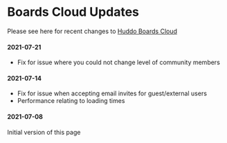 # Boards Cloud Updates

Please see here for recent changes to [Huddo Boards Cloud](https://boards.huddo.com)

#### 2021-07-21
- Fix for issue where you could not change level of community members

#### 2021-07-14
- Fix for issue when accepting email invites for guest/external users
- Performance relating to loading times

#### 2021-07-08
Initial version of this page